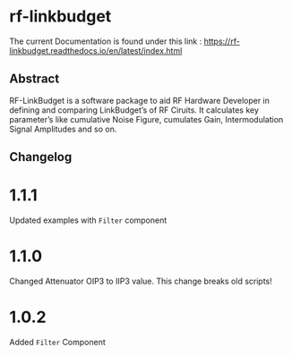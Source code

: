 # rf-linkbudget

<!-- https://packaging.python.org/tutorials/packaging-projects/ -->

The current Documentation is found under this link : <https://rf-linkbudget.readthedocs.io/en/latest/index.html>

## Abstract
RF-LinkBudget is a software package to aid RF Hardware Developer in defining and comparing LinkBudget’s of RF Ciruits.
It calculates key parameter’s like cumulative Noise Figure, cumulates Gain, Intermodulation Signal Amplitudes and so on.

## Changelog

# 1.1.1
Updated examples with `Filter` component

# 1.1.0
Changed Attenuator OIP3 to IIP3 value.
This change breaks old scripts!

# 1.0.2
Added `Filter` Component
